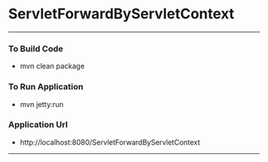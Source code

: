 # ServletForwardByServletContext

---

### To Build Code 
* mvn clean package 

### To Run Application 
* mvn jetty:run 

### Application Url 
* http://localhost:8080/ServletForwardByServletContext

---

